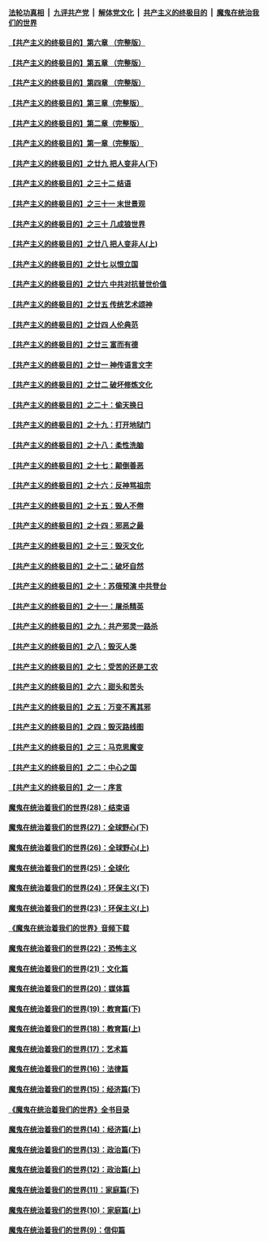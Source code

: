 

####  [法轮功真相](../../../../basic/blob/master/README.md?t=07062002) &nbsp;|&nbsp; [九评共产党](../../../../9ping.md/blob/master/README.md?t=07062002) &nbsp;|&nbsp; [解体党文化](../../../../jtdwh.md/blob/master/README.md?t=07062002)  &nbsp;|&nbsp; [共产主义的终极目的](../../../../gczydzjmd.md/blob/master/README.md?t=07062002) &nbsp;|&nbsp; [魔鬼在统治我们的世界](../../../../mgztzwmdsj.md/blob/master/README.md?t=07062002) 

#### [【共产主义的终极目的】第六章 （完整版）](../pages/nsc422/n11428913.md?t=07062002) 

#### [【共产主义的终极目的】第五章 （完整版）](../pages/nsc422/n11428912.md?t=07062002) 

#### [【共产主义的终极目的】第四章 （完整版）](../pages/nsc422/n11428907.md?t=07062002) 

#### [【共产主义的终极目的】第三章（完整版）](../pages/nsc422/n11428848.md?t=07062002) 

#### [【共产主义的终极目的】第二章（完整版）](../pages/nsc422/n11428831.md?t=07062002) 

#### [【共产主义的终极目的】第一章（完整版）](../pages/nsc422/n11417651.md?t=07062002) 

#### [【共产主义的终极目的】之廿九 把人变非人(下)](../pages/nsc422/n11344140.md?t=07062002) 

#### [【共产主义的终极目的】之三十二 结语](../pages/nsc422/n11360535.md?t=07062002) 

#### [【共产主义的终极目的】之三十一 末世景观](../pages/nsc422/n11351129.md?t=07062002) 

#### [【共产主义的终极目的】之三十 几成狼世界](../pages/nsc422/n11348280.md?t=07062002) 

#### [【共产主义的终极目的】之廿八 把人变非人(上)](../pages/nsc422/n11340492.md?t=07062002) 

#### [【共产主义的终极目的】之廿七 以恨立国](../pages/nsc422/n11336944.md?t=07062002) 

#### [【共产主义的终极目的】之廿六 中共对抗普世价值](../pages/nsc422/n11324785.md?t=07062002) 

#### [【共产主义的终极目的】之廿五 传统艺术颂神](../pages/nsc422/n11296396.md?t=07062002) 

#### [【共产主义的终极目的】之廿四 人伦典范](../pages/nsc422/n11296397.md?t=07062002) 

#### [【共产主义的终极目的】之廿三 富而有德](../pages/nsc422/n11283598.md?t=07062002) 

#### [【共产主义的终极目的】之廿一 神传语言文字](../pages/nsc422/n11263265.md?t=07062002) 

#### [【共产主义的终极目的】之廿二 破坏修炼文化](../pages/nsc422/n11245728.md?t=07062002) 

#### [【共产主义的终极目的】之二十：偷天换日](../pages/nsc422/n11238846.md?t=07062002) 

#### [【共产主义的终极目的】之十九：打开地狱门](../pages/nsc422/n11206376.md?t=07062002) 

#### [【共产主义的终极目的】之十八：柔性洗脑](../pages/nsc422/n11199994.md?t=07062002) 

#### [【共产主义的终极目的】之十七：颠倒善恶](../pages/nsc422/n11179782.md?t=07062002) 

#### [【共产主义的终极目的】之十六：反神骂祖宗](../pages/nsc422/n11166798.md?t=07062002) 

#### [【共产主义的终极目的】之十五：毁人不倦](../pages/nsc422/n11166792.md?t=07062002) 

#### [【共产主义的终极目的】之十四：邪恶之最](../pages/nsc422/n11150249.md?t=07062002) 

#### [【共产主义的终极目的】之十三：毁灭文化](../pages/nsc422/n11135227.md?t=07062002) 

#### [【共产主义的终极目的】之十二：破坏自然](../pages/nsc422/n11135214.md?t=07062002) 

#### [【共产主义的终极目的】之十：苏俄预演 中共登台](../pages/nsc422/n11118424.md?t=07062002) 

#### [【共产主义的终极目的】之十一：屠杀精英](../pages/nsc422/n11118442.md?t=07062002) 

#### [【共产主义的终极目的】之九：共产邪灵一路杀](../pages/nsc422/n11114139.md?t=07062002) 

#### [【共产主义的终极目的】之八：毁灭人类](../pages/nsc422/n11108503.md?t=07062002) 

#### [【共产主义的终极目的】之七：受苦的还是工农](../pages/nsc422/n11101809.md?t=07062002) 

#### [【共产主义的终极目的】之六：甜头和苦头](../pages/nsc422/n11096971.md?t=07062002) 

#### [【共产主义的终极目的】之五：万变不离其邪](../pages/nsc422/n11091285.md?t=07062002) 

#### [【共产主义的终极目的】之四：毁灭路线图](../pages/nsc422/n11086284.md?t=07062002) 

#### [【共产主义的终极目的】之三：马克思魔变](../pages/nsc422/n11061941.md?t=07062002) 

#### [【共产主义的终极目的】之二：中心之国](../pages/nsc422/n11047728.md?t=07062002) 

#### [【共产主义的终极目的】之一：序言](../pages/nsc422/n11086077.md?t=07062002) 

#### [魔鬼在统治着我们的世界(28)：结束语](../pages/nsc422/n10936246.md?t=07062002) 

#### [魔鬼在统治着我们的世界(27)：全球野心(下)](../pages/nsc422/n10928319.md?t=07062002) 

#### [魔鬼在统治着我们的世界(26)：全球野心(上)](../pages/nsc422/n10900318.md?t=07062002) 

#### [魔鬼在统治着我们的世界(25)：全球化](../pages/nsc422/n10788205.md?t=07062002) 

#### [魔鬼在统治着我们的世界(24)：环保主义(下)](../pages/nsc422/n10695307.md?t=07062002) 

#### [魔鬼在统治着我们的世界(23)：环保主义(上)](../pages/nsc422/n10688613.md?t=07062002) 

#### [《魔鬼在统治着我们的世界》音频下载](../pages/nsc422/n10635553.md?t=07062002) 

#### [魔鬼在统治着我们的世界(22)：恐怖主义](../pages/nsc422/n10614727.md?t=07062002) 

#### [魔鬼在统治着我们的世界(21)：文化篇](../pages/nsc422/n10597706.md?t=07062002) 

#### [魔鬼在统治着我们的世界(20)：媒体篇](../pages/nsc422/n10586579.md?t=07062002) 

#### [魔鬼在统治着我们的世界(19)：教育篇(下)](../pages/nsc422/n10564808.md?t=07062002) 

#### [魔鬼在统治着我们的世界(18)：教育篇(上)](../pages/nsc422/n10526970.md?t=07062002) 

#### [魔鬼在统治着我们的世界(17)：艺术篇](../pages/nsc422/n10499093.md?t=07062002) 

#### [魔鬼在统治着我们的世界(16)：法律篇](../pages/nsc422/n10485969.md?t=07062002) 

#### [魔鬼在统治着我们的世界(15)：经济篇(下)](../pages/nsc422/n10469975.md?t=07062002) 

#### [《魔鬼在统治着我们的世界》全书目录](../pages/nsc422/n10464261.md?t=07062002) 

#### [魔鬼在统治着我们的世界(14)：经济篇(上)](../pages/nsc422/n10457370.md?t=07062002) 

#### [魔鬼在统治着我们的世界(13)：政治篇(下)](../pages/nsc422/n10448270.md?t=07062002) 

#### [魔鬼在统治着我们的世界(12)：政治篇(上)](../pages/nsc422/n10444576.md?t=07062002) 

#### [魔鬼在统治着我们的世界(11)：家庭篇(下)](../pages/nsc422/n10440961.md?t=07062002) 

#### [魔鬼在统治着我们的世界(10)：家庭篇(上)](../pages/nsc422/n10435448.md?t=07062002) 

#### [魔鬼在统治着我们的世界(9)：信仰篇](../pages/nsc422/n10432159.md?t=07062002) 

